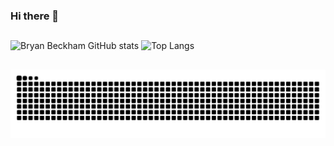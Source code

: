 ### Hi there 👋



##

![Bryan Beckham GitHub stats](https://github-readme-stats.vercel.app/api?username=BryanBeckham06&show_icons=true&theme=onedark)
![Top Langs](https://github-readme-stats.vercel.app/api/top-langs/?username=vinimanzano&layout=compact)


##

<img align="center" alt="snake eating my contributions" src="https://raw.githubusercontent.com/vinimanzano/vinimanzano/output/github-contribution-grid-snake-dark.svg">

